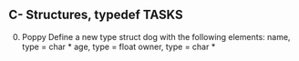 ## C- Structures, typedef TASKS 
0. Poppy Define a new type struct dog with the following elements:
name, type = char *
age, type = float
owner, type = char *

